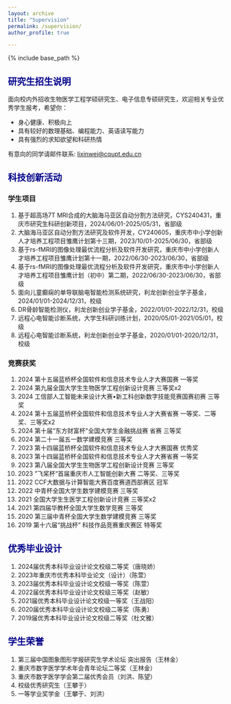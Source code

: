 ```yaml
---
layout: archive
title: "Supervision"
permalink: /supervision/
author_profile: true

---
```


{% include base_path %}

## <font color=DarkBlue>研究生招生说明</font>

面向校内外招收生物医学工程学硕研究生、电子信息专硕研究生，欢迎相关专业优秀学生报考，希望你：

- 身心健康、积极向上
- 具有较好的数理基础、编程能力、英语读写能力
- 具有强烈的求知欲望和科研热情

有意向的同学请邮件联系: lixinwei@cqupt.edu.cn

## <font color=DarkBlue>科技创新活动</font>

### 学生项目

1. 基于超高场7T MRI合成的大脑海马亚区自动分割方法研究，CYS240431，重庆市研究生科研创新项目，2024/06/01-2025/05/31，省部级
2. 大脑海马亚区自动分割方法研究及软件开发，CY240605，重庆市中小学创新人才培养工程项目雏鹰计划第十三期，2023/10/01-2025/06/30，省部级
3. 基于rs-fMRI的图像处理最优流程分析及软件开发研究，重庆市中小学创新人才培养工程项目雏鹰计划第十一期，2022/06/30-2023/06/30，省部级
4. 基于rs-fMRI的图像处理最优流程分析及软件开发研究，重庆市中小学创新人才培养工程项目雏鹰计划（初中）第二期，2022/06/30-2023/06/30，省部级
5. 面向儿童癫痫的单导联脑电智能检测系统研究，利龙创新创业学子基金，2024/01/01-2024/12/31，校级
6. DR骨龄智能检测仪，利龙创新创业学子基金，2022/01/01-2022/12/31，校级
7. 远程心电智能诊断系统，大学生科研训练计划，2020/05/01-2021/05/01，校级
8. 远程心电智能诊断系统，利龙创新创业学子基金，2020/01/01-2020/12/31，校级

### 竞赛获奖

1. 2024 第十五届蓝桥杯全国软件和信息技术专业人才大赛国赛 一等奖
2. 2024 第九届全国大学生生物医学工程创新设计竞赛 三等奖x2
3. 2024 工信部人工智能未来设计大赛•新工科创新数字技能竞赛国赛初赛 三等奖
4. 2024 第十五届蓝桥杯全国软件和信息技术专业人才大赛省赛 一等奖、二等奖、三等奖x2
5. 2024 第十届“东方财富杯"全国大学生金融挑战赛 省赛 三等奖
6. 2024 第二十一届五一数学建模竞赛 三等奖
7. 2023 第十四届蓝桥杯全国软件和信息技术专业人才大赛国赛 优秀奖
8. 2023 第十四届蓝桥杯全国软件和信息技术专业人才大赛省赛 一等奖
9. 2023 第八届全国大学生生物医学工程创新设计竞赛 三等奖
10. 2023  ”飞桨杯“首届重庆市人工智能创新大赛 二等奖、三等奖
11. 2022 CCF大数据与计算智能大赛百度赛道西部赛区 冠军
12. 2022 中青杯全国大学生数学建模竞赛 三等奖
13. 2021 全国大学生生医学工程创新设计竞赛 三等奖x2
14. 2021 第四届华教杯全国大学生数学竞赛 三等奖
15. 2020 第三届中青杯全国大学生数学建模竞赛 三等奖
16. 2019 第十六届“挑战杯” 科技作品竞赛重庆赛区 特等奖

## <font color=DarkBlue>优秀毕业设计</font>

1. 2024届优秀本科毕业设计论文校级二等奖（唐晓娇）
2. 2023年重庆市优秀本科毕业论文（设计）（陈萱）
3. 2023届优秀本科毕业设计论文校级一等奖（陈萱）
4. 2022届优秀本科毕业设计论文校级三等奖（赵敏）
5. 2021届优秀本科毕业设计论文校级一等奖（王战阳）
6. 2020届优秀本科毕业设计论文校级二等奖（陈勇）
7. 2019届优秀本科毕业设计论文校级二等奖（杜文雅）

## <font color=DarkBlue>学生荣誉</font>

1. 第三届中国图象图形学报研究生学术论坛 突出报告（王林金）
2. 重庆市数字医学学术年会青年论坛二等奖（王林金）
3. 重庆市数字医学学会第二届优秀会员（刘洪、陈望）
4. 校级优秀研究生（王攀于）
5. 一等学业奖学金（王攀于、刘洪）

